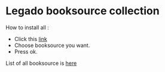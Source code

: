 # Legado booksource collection
How to install all :

- Click this [link](https://intradeus.github.io/http-protocol-redirector?r=legado://import/bookSource?src=https://raw.githubusercontent.com/rektpartyaftermath/Legado-booksource-collection/main/AllBooksource.json)
- Choose booksource you want.
- Press ok.

List of all booksource is [here](List.md)
